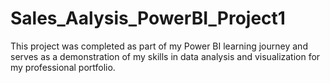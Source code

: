 # Sales_Aalysis_PowerBI_Project1
This project was completed as part of my Power BI learning journey and serves as a demonstration of my skills in data analysis and visualization for my professional portfolio.
